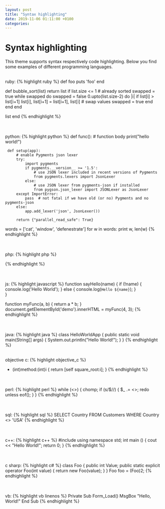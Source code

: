 ```yaml
---
layout: post
title: "Syntax highlighting"
date: 2019-11-06 01:11:00 +0100
categories:
---
```


# Syntax highlighting

This theme supports syntax respectively code highlighting. Below you find some examples of different programming languages.

<br />ruby:
{% highlight ruby %}
def foo
puts 'foo'
end

def bubble_sort(list)
return list if list.size <= 1 # already sorted
swapped = true
while swapped do
swapped = false
0.upto(list.size-2) do |i|
if list[i] > list[i+1]
list[i], list[i+1] = list[i+1], list[i] # swap values
swapped = true
end
end
end

list
end
{% endhighlight %}

<br /><br />python:
{% highlight python %}
def func(): # function body
print("hello world!")

     def setup(app):
         # enable Pygments json lexer
         try:
             import pygments
             if pygments.__version__ >= '1.5':
                 # use JSON lexer included in recent versions of Pygments
                 from pygments.lexers import JsonLexer
             else:
                 # use JSON lexer from pygments-json if installed
                 from pygson.json_lexer import JSONLexer as JsonLexer
         except ImportError:
             pass  # not fatal if we have old (or no) Pygments and no pygments-json
         else:
             app.add_lexer('json', JsonLexer())

         return {"parallel_read_safe": True}

words = ['cat', 'window', 'defenestrate']
for w in words:
print w, len(w)
{% endhighlight %}

<br /><br />php:
{% highlight php %}

<?php function add($x, $y) {
    $total = $x + $y;
    return $total;
}
echo "1 + 16 = " . add(1, 16);
?>

{% endhighlight %}

<br /><br />js:
{% highlight javascript %}
function sayHello(name) {
if (!name) {
console.log('Hello World');
} else {
console.log(`Hello ${name}`);
}  
}

function myFunc(a, b) {
return a \* b;
}
document.getElementById('demo').innerHTML = myFunc(4, 3);
{% endhighlight %}

<br /><br />java:
{% highlight java %}
class HelloWorldApp {
public static void main(String[] args) {
System.out.println("Hello World!");
}
}
{% endhighlight %}

<br />objective c:
{% highlight objective_c %}

- (int)method:(int)i {
  return [self square_root:i];
  }
  {% endhighlight %}

<br /><br />perl:
{% highlight perl %}
while (<>) {
chomp;
if (s/$//) {
$\_ .= <>;
redo unless eof();
}
}
{% endhighlight %}

<br /><br />sql:
{% highlight sql %}
SELECT Country FROM Customers WHERE Country <> 'USA'
{% endhighlight %}

<br /><br />c++:
{% highlight c++ %}
#include
using namespace std;
int main () {
cout << "Hello World!";
return 0;
}
{% endhighlight %}

<br /><br />c sharp:
{% highlight c# %}
class Foo {
public int Value;
public static explicit operator Foo(int value) {
return new Foo(value);
}
}
Foo foo = (Foo)2;
{% endhighlight %}

<br /><br />vb:
{% highlight vb linenos %}
Private Sub Form_Load()
MsgBox "Hello, World!"
End Sub
{% endhighlight %}
